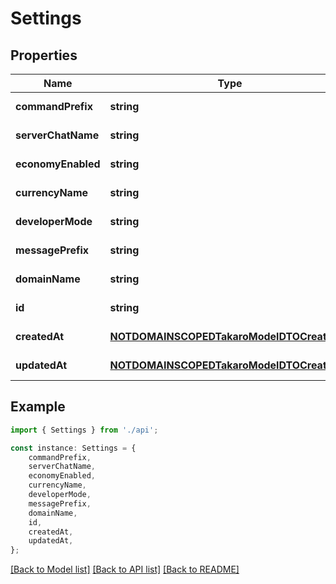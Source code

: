 # Settings


## Properties

Name | Type | Description | Notes
------------ | ------------- | ------------- | -------------
**commandPrefix** | **string** |  | [default to undefined]
**serverChatName** | **string** |  | [default to undefined]
**economyEnabled** | **string** |  | [default to undefined]
**currencyName** | **string** |  | [default to undefined]
**developerMode** | **string** |  | [default to undefined]
**messagePrefix** | **string** |  | [default to undefined]
**domainName** | **string** |  | [default to undefined]
**id** | **string** |  | [default to undefined]
**createdAt** | [**NOTDOMAINSCOPEDTakaroModelDTOCreatedAt**](NOTDOMAINSCOPEDTakaroModelDTOCreatedAt.md) |  | [default to undefined]
**updatedAt** | [**NOTDOMAINSCOPEDTakaroModelDTOCreatedAt**](NOTDOMAINSCOPEDTakaroModelDTOCreatedAt.md) |  | [default to undefined]

## Example

```typescript
import { Settings } from './api';

const instance: Settings = {
    commandPrefix,
    serverChatName,
    economyEnabled,
    currencyName,
    developerMode,
    messagePrefix,
    domainName,
    id,
    createdAt,
    updatedAt,
};
```

[[Back to Model list]](../README.md#documentation-for-models) [[Back to API list]](../README.md#documentation-for-api-endpoints) [[Back to README]](../README.md)
